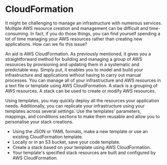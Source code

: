 # CloudFormation

It might be challenging to manage an infrastructure with numerous services. Multiple AWS resource creation and management can be difficult and time-consuming. In fact, if you do those things, you can find yourself spending a lot of time managing your AWS resources rather than creating new applications. How can we fix this issue?

An aid is AWS CloudFormation. As previously mentioned, it gives you a straightforward method for building and managing a group of AWS resources by provisioning and updating them in a systematic and predictable way. Simply put, it enables you to model and build your infrastructure and applications without having to carry out manual processes. You can manage all of your infrastructure and AWS resources in a text file or template using AWS CloudFormation. A stack is a grouping of AWS resources. A stack can be used to create or modify AWS resources.

Using templates, you may quickly deploy all the resources your application needs. Additionally, you can replicate your infrastructure using your templates across several settings. Use the templates' parameters, mappings, and conditions sections to make them reusable and allow you to personalise your stack creations.

- Using the JSON or YAML formats, make a new template or use an existing CloudFormation template.
- Locally or in an S3 bucket, save your code template.
- Create a stack based on your template using AWS CloudFormation.
- Your template's specified stack resources are built and configured by AWS CloudFormation.
